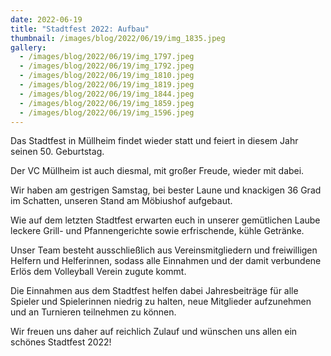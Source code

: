 ```yaml
---
date: 2022-06-19
title: "Stadtfest 2022: Aufbau"
thumbnail: /images/blog/2022/06/19/img_1835.jpeg
gallery:
  - /images/blog/2022/06/19/img_1797.jpeg
  - /images/blog/2022/06/19/img_1792.jpeg
  - /images/blog/2022/06/19/img_1810.jpeg
  - /images/blog/2022/06/19/img_1819.jpeg
  - /images/blog/2022/06/19/img_1844.jpeg
  - /images/blog/2022/06/19/img_1859.jpeg
  - /images/blog/2022/06/19/img_1596.jpeg
---
```


Das Stadtfest in Müllheim findet wieder statt und feiert in diesem Jahr seinen 50. Geburtstag.

Der VC Müllheim ist auch diesmal, mit großer Freude, wieder mit dabei.

Wir haben am gestrigen Samstag, bei bester Laune und knackigen 36 Grad im Schatten, unseren Stand am Möbiushof aufgebaut.

Wie auf dem letzten Stadtfest erwarten euch in unserer gemütlichen Laube leckere Grill- und Pfannengerichte sowie erfrischende, kühle Getränke.

Unser Team besteht ausschließlich aus Vereinsmitgliedern und freiwilligen Helfern und Helferinnen, sodass alle Einnahmen und der damit verbundene Erlös dem Volleyball Verein zugute kommt.

Die Einnahmen aus dem Stadtfest helfen dabei Jahresbeiträge für alle Spieler und Spielerinnen niedrig zu halten, neue Mitglieder aufzunehmen und an Turnieren teilnehmen zu können.

Wir freuen uns daher auf reichlich Zulauf und wünschen uns allen ein schönes Stadtfest 2022!
